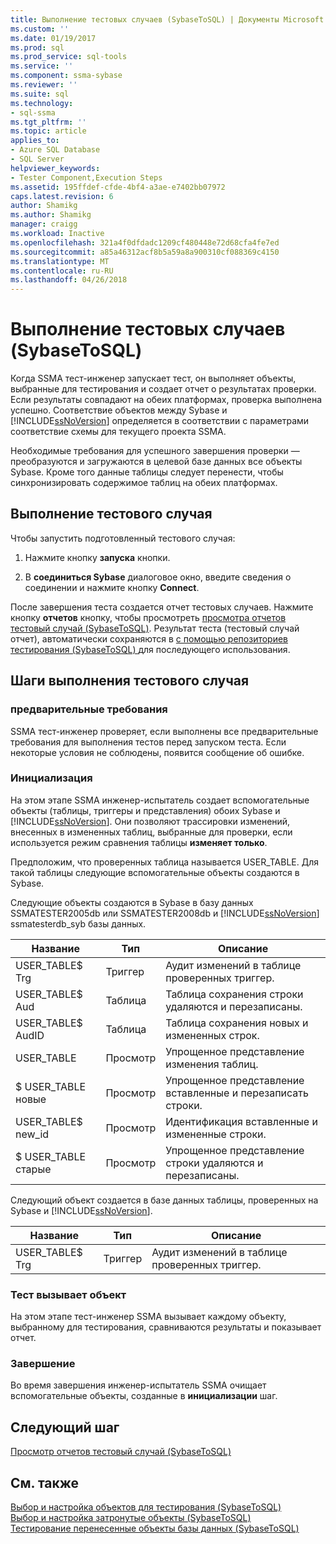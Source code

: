 ```yaml
---
title: Выполнение тестовых случаев (SybaseToSQL) | Документы Microsoft
ms.custom: ''
ms.date: 01/19/2017
ms.prod: sql
ms.prod_service: sql-tools
ms.service: ''
ms.component: ssma-sybase
ms.reviewer: ''
ms.suite: sql
ms.technology:
- sql-ssma
ms.tgt_pltfrm: ''
ms.topic: article
applies_to:
- Azure SQL Database
- SQL Server
helpviewer_keywords:
- Tester Component,Execution Steps
ms.assetid: 195ffdef-cfde-4bf4-a3ae-e7402bb07972
caps.latest.revision: 6
author: Shamikg
ms.author: Shamikg
manager: craigg
ms.workload: Inactive
ms.openlocfilehash: 321a4f0dfdadc1209cf480448e72d68cfa4fe7ed
ms.sourcegitcommit: a85a46312acf8b5a59a8a900310cf088369c4150
ms.translationtype: MT
ms.contentlocale: ru-RU
ms.lasthandoff: 04/26/2018
---
```

# <a name="running-test-cases-sybasetosql"></a>Выполнение тестовых случаев (SybaseToSQL)
Когда SSMA тест-инженер запускает тест, он выполняет объекты, выбранные для тестирования и создает отчет о результатах проверки. Если результаты совпадают на обеих платформах, проверка выполнена успешно. Соответствие объектов между Sybase и [!INCLUDE[ssNoVersion](../../includes/ssnoversion_md.md)] определяется в соответствии с параметрами соответствие схемы для текущего проекта SSMA.  
  
Необходимые требования для успешного завершения проверки — преобразуются и загружаются в целевой базе данных все объекты Sybase. Кроме того данные таблицы следует перенести, чтобы синхронизировать содержимое таблиц на обеих платформах.  
  
## <a name="run-test-case"></a>Выполнение тестового случая  
Чтобы запустить подготовленный тестового случая:  
  
1.  Нажмите кнопку **запуска** кнопки.  
  
2.  В **соединиться Sybase** диалоговое окно, введите сведения о соединении и нажмите кнопку **Connect**.  
  
После завершения теста создается отчет тестовых случаев. Нажмите кнопку **отчетов** кнопку, чтобы просмотреть [просмотра отчетов тестовый случай &#40;SybaseToSQL&#41;](../../ssma/sybase/viewing-test-case-reports-sybasetosql.md). Результат теста (тестовый случай отчет), автоматически сохраняются в [с помощью репозиториев тестирования &#40;SybaseToSQL&#41; ](../../ssma/sybase/using-test-repositories-sybasetosql.md) для последующего использования.  
  
## <a name="test-case-execution-steps"></a>Шаги выполнения тестового случая  
  
### <a name="prerequisites"></a>предварительные требования  
SSMA тест-инженер проверяет, если выполнены все предварительные требования для выполнения тестов перед запуском теста. Если некоторые условия не соблюдены, появится сообщение об ошибке.  
  
### <a name="initialization"></a>Инициализация  
На этом этапе SSMA инженер-испытатель создает вспомогательные объекты (таблицы, триггеры и представления) обоих Sybase и [!INCLUDE[ssNoVersion](../../includes/ssnoversion_md.md)]. Они позволяют трассировки изменений, внесенных в измененных таблиц, выбранные для проверки, если используется режим сравнения таблицы **изменяет только**.  
  
Предположим, что проверенных таблица называется USER_TABLE. Для такой таблицы следующие вспомогательные объекты создаются в Sybase.  
  
Следующие объекты создаются в Sybase в базу данных SSMATESTER2005db или SSMATESTER2008db и [!INCLUDE[ssNoVersion](../../includes/ssnoversion_md.md)] ssmatesterdb_syb базы данных.  
  
|Название|Тип|Описание|  
|--------|--------|---------------|  
|USER_TABLE$ Trg|Триггер|Аудит изменений в таблице проверенных триггер.|  
|USER_TABLE$ Aud|Таблица|Таблица сохранения строки удаляются и перезаписаны.|  
|USER_TABLE$ AudID|Таблица|Таблица сохранения новых и измененных строк.|  
|USER_TABLE|Просмотр|Упрощенное представление изменения таблиц.|  
|$ USER_TABLE новые|Просмотр|Упрощенное представление вставленные и перезаписать строки.|  
|USER_TABLE$ new_id|Просмотр|Идентификация вставленные и измененные строки.|  
|$ USER_TABLE старые|Просмотр|Упрощенное представление строки удаляются и перезаписаны.|  
  
Следующий объект создается в базе данных таблицы, проверенных на Sybase и [!INCLUDE[ssNoVersion](../../includes/ssnoversion_md.md)].  
  
|Название|Тип|Описание|  
|--------|--------|---------------|  
|USER_TABLE$ Trg|Триггер|Аудит изменений в таблице проверенных триггер.|  
  
### <a name="test-object-calls"></a>Тест вызывает объект  
На этом этапе тест-инженер SSMA вызывает каждому объекту, выбранному для тестирования, сравниваются результаты и показывает отчет.  
  
### <a name="finalization"></a>Завершение  
Во время завершения инженер-испытатель SSMA очищает вспомогательные объекты, созданные в **инициализации** шаг.  
  
## <a name="next-step"></a>Следующий шаг  
[Просмотр отчетов тестовый случай &#40;SybaseToSQL&#41;](../../ssma/sybase/viewing-test-case-reports-sybasetosql.md)  
  
## <a name="see-also"></a>См. также  
[Выбор и настройка объектов для тестирования &#40;SybaseToSQL&#41;](../../ssma/sybase/selecting-and-configuring-objects-to-test-sybasetosql.md)  
[Выбор и настройка затронутые объекты &#40;SybaseToSQL&#41;](../../ssma/sybase/selecting-and-configuring-affected-objects-sybasetosql.md)  
[Тестирование перенесенные объекты базы данных &#40;SybaseToSQL&#41;](../../ssma/sybase/testing-migrated-database-objects-sybasetosql.md)  
  
